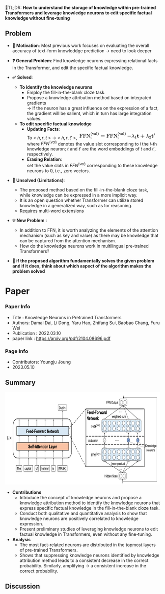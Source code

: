 📌TL;DR: **How to understand the storage of knowledge within pre-trained Transformers and leverage knowledge neurons to edit specific factual knowledge without fine-tuning**



## Problem 
* **👀 Motivation**: Most previous work focuses on evaluating the overall accuracy of text-form knowleddge prediction → need to look deeper

* **❓ General Problem**: Find knowledge neurons expressing relational facts in the Transformer, and edit the specific factual knowledge.

* **✅ Solved**:
  - **To identify the knowledge neurons**
    + Employ the fill-in-the-blank cloze task.
    + Propose a knowledge attribution method based on integrated gradients </br> 
    → If the neuron has a great influence on the expression of a fact, the gradient will be salient, which in turn has large integration values.
  - **To edit specific factual knowledge**
    + __Updating Facts__: </br> 
    To < $h, r, t$ > → < $h, r, t'$ >, 
    <img src="../../figures/2021_KNIPT_2.png" width="250" height="25"> </br>
    where $FFN^{(val)}$ denotes the value slot corresponding to $i$ the $i$-th knowledge neuron; $t$ and $t'$ are the word embeddings of $t$ and $t'$, respectively.
    + __Erasing Relation__:</br>
    set the value slots in $FFN^{(val)}$ corresponding to these knowledge neurons to 0, i.e., zero vectors.

* **🤔 Unsolved (Limitations)**:
  - The proposed method based on the fill-in-the-blank cloze task, while knowledge can be expressed in a more implicit way.
  - It is an open question whether Transformer can utilize stored knowledge in a generalized way, such as for reasoning.
  - Requires multi-word extensions

* **💡 New Problem** :
  - In addition to FFN, it is worth analyzing the elements of the attention mechanism (such as key and value) as there may be knowledge that can be captured from the attention mechanism.
  - How do the knowledge neurons work in multilingual pre-trained Transformers?



* **🌹 if the proposed algorithm fundamentally solves the given problem and if it does, think about which aspect of the algorithm makes the problem solved**

# Paper

### Paper Info 
* Title : Knowledge Neurons in Pretrained Transformers  
* Authors: Damai Dai, Li Dong, Yaru Hao, Zhifang Sui, Baobao Chang, Furu Wei
* Publication : 2022.03.10
* paper link : https://arxiv.org/pdf/2104.08696.pdf

### Page Info 
* Contributors: Youngju Joung
* 2023.05.10

## Summary 
<p align="center"><img src="../../figures/2021_KNIPT_3.png" width="750" height="300">

* **Contributions**
  - Introduce the concept of knowledge neurons and propose a knowledge attribution method to identify the knowledge neurons that express specific factual knowledge in the fill-in-the-blank cloze task.
  - Conduct both qualitative and quantitative analysis to show that knowledge neurons are positively correlated to knowledge expression.
  - Present preliminary studies of leveraging knowledge neurons to edit factual knowledge in Transformers, even without any fine-tuning.
* **Analysis**
  - The most fact-related neurons are distributed in the topmost layers of pre-trained Transformers.
  - Shows that suppressing knowledge neurons identified by knowledge attribution method leads to a consistent decrease in the correct probability. Similarly, amplifying → a consistent increase in the correct probability.

## Discussion